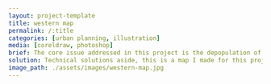 ```yaml
---
layout: project-template
title: western map
permalink: /:title
categories: [urban planning, illustration]
media: [coreldraw, photoshop]
brief: The core issue addressed in this project is the depopulation of small towns in Rural Queensland. What model of community would it take to build a thriving rural district?
solution: Technical solutions aside, this is a map I made for this project. The visual concept was to capture the strong sense of rural community in the Western Frontier. Stylistically it takes its influence from Tolkien and video game maps.
image_path: ./assets/images/western-map.jpg
---
```

